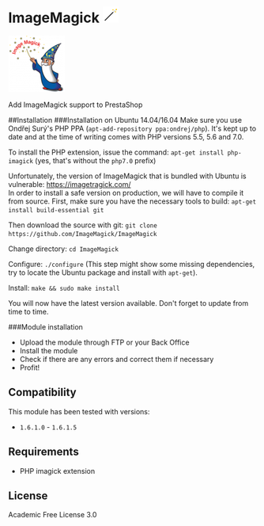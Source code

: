 # ImageMagick ![ImageMagick](/logo.gif)
![ImageMagick](/logo.png)

Add ImageMagick support to PrestaShop

##Installation
###Installation on Ubuntu 14.04/16.04
Make sure you use Ondřej Surý's PHP PPA (`apt-add-repository ppa:ondrej/php`). It's kept up to date and at the time of writing comes with PHP versions 5.5, 5.6 and 7.0.
 
To install the PHP extension, issue the command:
`apt-get install php-imagick`
(yes, that's without the `php7.0` prefix)
 
Unfortunately, the version of ImageMagick that is bundled with Ubuntu is vulnerable: https://imagetragick.com/  
In order to install a safe version on production, we will have to compile it from source.
First, make sure you have the necessary tools to build:
`apt-get install build-essential git`
 
Then download the source with git:
`git clone https://github.com/ImageMagick/ImageMagick`
 
Change directory:
`cd ImageMagick`
 
Configure:
`./configure`
(This step might show some missing dependencies, try to locate the Ubuntu package and install with `apt-get`).
 
Install:
`make && sudo make install`
 
You will now have the latest version available. Don't forget to update from time to time.
 
###Module installation
- Upload the module through FTP or your Back Office
- Install the module
- Check if there are any errors and correct them if necessary
- Profit!

## Compatibility
This module has been tested with versions:
- `1.6.1.0` - `1.6.1.5`

## Requirements
- PHP imagick extension

## License
Academic Free License 3.0
